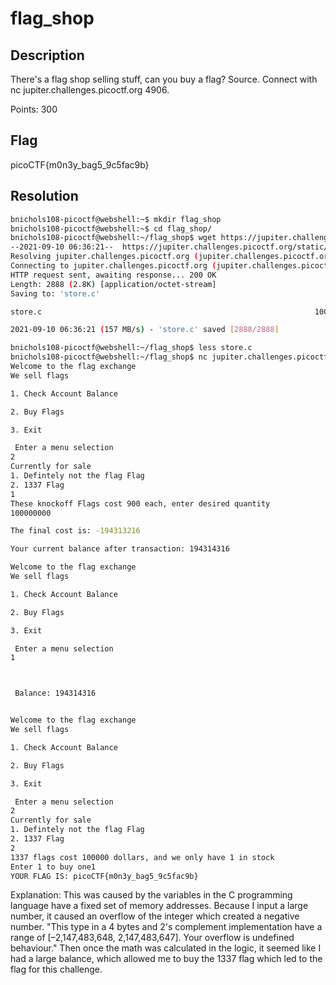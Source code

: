 # flag_shop

## Description
There's a flag shop selling stuff, can you buy a flag? Source. Connect with nc jupiter.challenges.picoctf.org 4906.

Points: 300

## Flag
picoCTF{m0n3y_bag5_9c5fac9b}

## Resolution
```bash
bnichols108-picoctf@webshell:~$ mkdir flag_shop
bnichols108-picoctf@webshell:~$ cd flag_shop/
bnichols108-picoctf@webshell:~/flag_shop$ wget https://jupiter.challenges.picoctf.org/static/64e724ad327f83ad833d9c6baa072b1f/store.c
--2021-09-10 06:36:21--  https://jupiter.challenges.picoctf.org/static/64e724ad327f83ad833d9c6baa072b1f/store.c
Resolving jupiter.challenges.picoctf.org (jupiter.challenges.picoctf.org)... 3.131.60.8
Connecting to jupiter.challenges.picoctf.org (jupiter.challenges.picoctf.org)|3.131.60.8|:443... connected.
HTTP request sent, awaiting response... 200 OK
Length: 2888 (2.8K) [application/octet-stream]
Saving to: 'store.c'

store.c                                                             100%[=================================================================================================================================================================>]   2.82K  --.-KB/s    in 0s      

2021-09-10 06:36:21 (157 MB/s) - 'store.c' saved [2888/2888]

bnichols108-picoctf@webshell:~/flag_shop$ less store.c 
bnichols108-picoctf@webshell:~/flag_shop$ nc jupiter.challenges.picoctf.org 4906
Welcome to the flag exchange
We sell flags

1. Check Account Balance

2. Buy Flags

3. Exit

 Enter a menu selection
2
Currently for sale
1. Defintely not the flag Flag
2. 1337 Flag
1
These knockoff Flags cost 900 each, enter desired quantity
100000000

The final cost is: -194313216

Your current balance after transaction: 194314316

Welcome to the flag exchange
We sell flags

1. Check Account Balance

2. Buy Flags

3. Exit

 Enter a menu selection
1



 Balance: 194314316 


Welcome to the flag exchange
We sell flags

1. Check Account Balance

2. Buy Flags

3. Exit

 Enter a menu selection
2
Currently for sale
1. Defintely not the flag Flag
2. 1337 Flag
2
1337 flags cost 100000 dollars, and we only have 1 in stock
Enter 1 to buy one1
YOUR FLAG IS: picoCTF{m0n3y_bag5_9c5fac9b}
```

Explanation: This was caused by the variables in the C programming language have a fixed set of memory addresses. Because I input a large number, it caused an overflow of the integer which created a negative number. "This type in a 4 bytes and 2's complement implementation have a range of [–2,147,483,648, 2,147,483,647]. Your overflow is undefined behaviour." Then once the math was calculated in the logic, it seemed like I had a large balance, which allowed me to buy the 1337 flag which led to the flag for this challenge. 